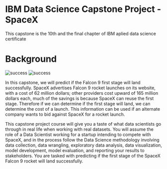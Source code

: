 # IBM Data Science Capstone Project - SpaceX

This  capstone is the 10th and the final chapter of IBM aplied data science certificate




# Background

![success](https://user-images.githubusercontent.com/94101874/208850464-294199ad-5824-49ff-9453-5887fd66cd4a.gif)
![success](https://user-images.githubusercontent.com/94101874/208850464-294199ad-5824-49ff-9453-5887fd66cd4a.gif)

In this capstone, we will predict if the Falcon 9 first stage will land successfully. SpaceX advertises Falcon 9 rocket launches on its website, with a cost of 62 million dollars; other providers cost upward of 165 million dollars each, much of the savings is because SpaceX can reuse the first stage. Therefore if we can determine if the first stage will land, we can determine the cost of a launch. This information can be used if an alternate company wants to bid against SpaceX for a rocket launch.

This capstone project course will give you a taste of what data scientists go through in real life when working with real datasets. You will assume the role of a Data Scientist working for a startup intending to compete with SpaceX, and in the process follow the Data Science methodology involving data collection, data wrangling, exploratory data analysis, data visualization, model development, model evaluation, and reporting your results to stakeholders. You are tasked with predicting if the first stage of the SpaceX Falcon 9 rocket will land successfully.

